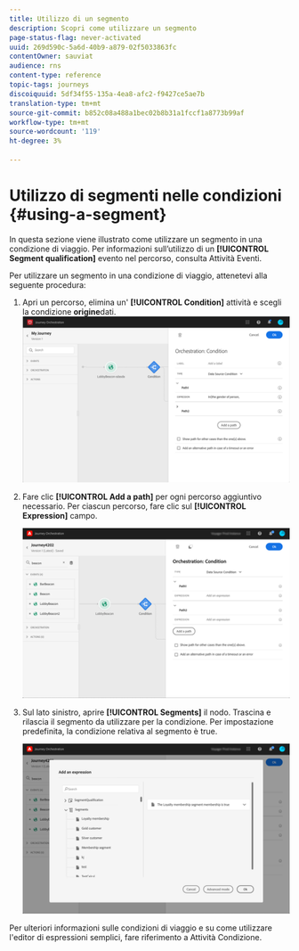 ```yaml
---
title: Utilizzo di un segmento
description: Scopri come utilizzare un segmento
page-status-flag: never-activated
uuid: 269d590c-5a6d-40b9-a879-02f5033863fc
contentOwner: sauviat
audience: rns
content-type: reference
topic-tags: journeys
discoiquuid: 5df34f55-135a-4ea8-afc2-f9427ce5ae7b
translation-type: tm+mt
source-git-commit: b852c08a488a1bec02b8b31a1fccf1a8773b99af
workflow-type: tm+mt
source-wordcount: '119'
ht-degree: 3%

---
```



# Utilizzo di segmenti nelle condizioni {#using-a-segment}

In questa sezione viene illustrato come utilizzare un segmento in una condizione di viaggio. Per informazioni sull’utilizzo di un **[!UICONTROL Segment qualification]** evento nel percorso, consulta Attività [](../building-journeys/segment-qualification-events.md)Eventi.

Per utilizzare un segmento in una condizione di viaggio, attenetevi alla seguente procedura:

1. Apri un percorso, elimina un&#39; **[!UICONTROL Condition]** attività e scegli la condizione **origine**dati.
   ![](../assets/journey47.png)

1. Fare clic **[!UICONTROL Add a path]** per ogni percorso aggiuntivo necessario. Per ciascun percorso, fare clic sul **[!UICONTROL Expression]** campo.

   ![](../assets/segment3.png)

1. Sul lato sinistro, aprire **[!UICONTROL Segments]** il nodo. Trascina e rilascia il segmento da utilizzare per la condizione. Per impostazione predefinita, la condizione relativa al segmento è true.

   ![](../assets/segment4.png)

Per ulteriori informazioni sulle condizioni di viaggio e su come utilizzare l&#39;editor di espressioni semplici, fare riferimento a Attività [](../building-journeys/condition-activity.md#about_condition)Condizione.

